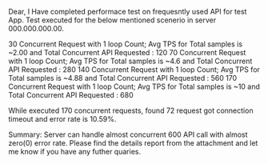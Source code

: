 Dear,
I Have completed performace test on frequesntly used API for test App.
Test executed for the below mentioned scenerio in server 000.000.000.00.

30 Concurrent Request with 1 loop Count; Avg TPS for Total samples is ~2.00 and Total Concurrent API Requested : 120
70 Concurrent Request with 1 loop Count; Avg TPS for Total samples is ~4.6 and Total Concurrent API Requested : 280
140 Concurrent Request with 1 loop Count; Avg TPS for Total samples is ~4.88 and Total Concurrent API Requested : 560
170 Concurrent Request with 1 loop Count; Avg TPS for Total samples is ~10 and Total Concurrent API Requested : 680

While executed 170 concurrent requests, found 72 request got connection timeout and error rate is 10.59%.

Summary: 
Server can handle almost concurrent 600 API call with almost zero(0) error rate.
Please find the details report from the attachment and let me know if you have any futher quaries.
